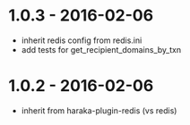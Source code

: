 
# 1.0.3 - 2016-02-06

- inherit redis config from redis.ini
- add tests for get_recipient_domains_by_txn

# 1.0.2 - 2016-02-06

- inherit from haraka-plugin-redis (vs redis)


